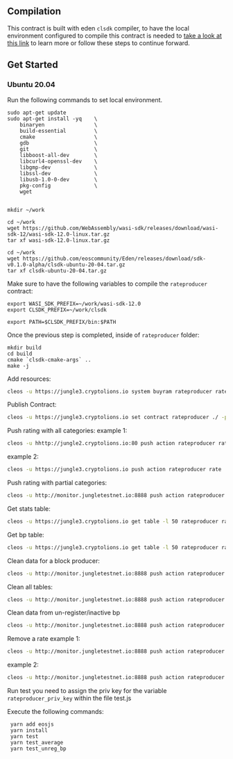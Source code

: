 ## Compilation
This contract is built with eden `clsdk` compiler, to have the local environment configured to compile this contract is needed to [take a look at this link](https://github.com/eoscommunity/demo-clsdk) to learn more or follow these steps to continue forward.

## Get Started
### Ubuntu 20.04
Run the following commands to set local environment.
```
sudo apt-get update
sudo apt-get install -yq    \
    binaryen                \
    build-essential         \
    cmake                   \
    gdb                     \
    git                     \
    libboost-all-dev        \
    libcurl4-openssl-dev    \
    libgmp-dev              \
    libssl-dev              \
    libusb-1.0-0-dev        \
    pkg-config              \
    wget


mkdir ~/work

cd ~/work
wget https://github.com/WebAssembly/wasi-sdk/releases/download/wasi-sdk-12/wasi-sdk-12.0-linux.tar.gz
tar xf wasi-sdk-12.0-linux.tar.gz

cd ~/work
wget https://github.com/eoscommunity/Eden/releases/download/sdk-v0.1.0-alpha/clsdk-ubuntu-20-04.tar.gz
tar xf clsdk-ubuntu-20-04.tar.gz
```

Make sure to have the following variables to compile the `rateproducer` contract:
```
export WASI_SDK_PREFIX=~/work/wasi-sdk-12.0
export CLSDK_PREFIX=~/work/clsdk

export PATH=$CLSDK_PREFIX/bin:$PATH
```

Once the previous step is completed, inside of `rateproducer` folder:
```
mkdir build
cd build
cmake `clsdk-cmake-args` ..
make -j
```

Add resources:
```bash
cleos -u https://jungle3.cryptolions.io system buyram rateproducer rateproducer "100 EOS"
```

Publish Contract:
```bash
cleos -u https://jungle3.cryptolions.io set contract rateproducer ./ -p rateproducer@active
```

Push rating with all categories:
example 1:
```bash
cleos -u hhttp://jungle2.cryptolions.io:80 push action rateproducer rate '{ "user": "rateproducer", "bp":"alohaeostest","transparency":8,"infrastructure":8,"trustiness":7,"development":6,"community":9 }' -p rateproducer@active
```

example 2:
```bash
cleos -u https://jungle3.cryptolions.io push action rateproducer rate '{ "user": "eoscrvoter11", "bp":"eoscrprodo51","transparency":8,"infrastructure":8,"trustiness":7,"development":6,"community":9 }' -p eoscrvoter11@active
```

Push rating with partial categories:
```bash
cleos -u http://monitor.jungletestnet.io:8888 push action rateproducer rate '{ "user": "rateproducer", "bp":"alohaeostest","transparency":8,"infrastructure":0,"trustiness":0,"development":0,"community":0 }' -p rateproducer@active
```

Get stats table:
```bash
cleos -u https://jungle3.cryptolions.io get table -l 50 rateproducer rateproducer stats
```

Get bp table:
```bash
cleos -u https://jungle3.cryptolions.io get table -l 50 rateproducer rateproducer ratings
```

Clean data for a block producer:
```bash
cleos -u http://monitor.jungletestnet.io:8888 push action rateproducer erase '{"bp_name":"eoscrprodo55"}' -p rateproducer@active
```

Clean all tables:
```bash
cleos -u http://monitor.jungletestnet.io:8888 push action rateproducer wipe '[]' -p rateproducer@active
```

Clean data from un-register/inactive bp
```bash
cleos -u http://monitor.jungletestnet.io:8888 push action rateproducer rminactive '[]' -p rateproducer@active
```

Remove a rate
example 1:
```bash
cleos -u http://monitor.jungletestnet.io:8888 push action rateproducer rmrate '{"user": "rateproducer", "bp":"alohaeostest"}' -p rateproducer@active
```

example 2:
```bash
cleos -u http://monitor.jungletestnet.io:8888 push action rateproducer rmrate '{"user": "eoscrvoter11", "bp":"eoscrprodo51"}' -p eoscrvoter11@active
```


Run test
you need to assign the priv key for the variable ```rateproducer_priv_key``` within the file test.js

Execute the following commands:

```
 yarn add eosjs
 yarn install
 yarn test
 yarn test_average
 yarn test_unreg_bp
```